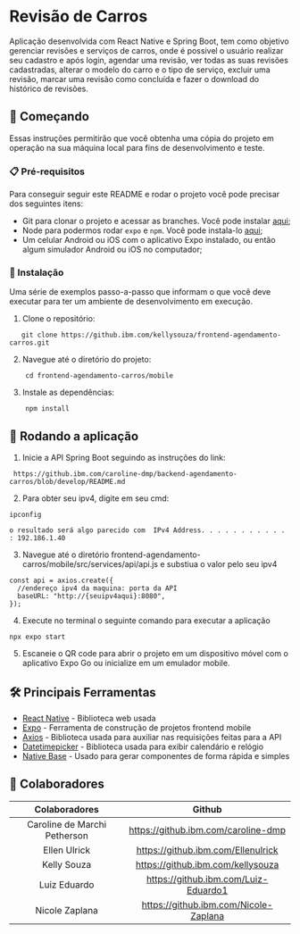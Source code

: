 # Revisão de Carros
Aplicação desenvolvida com React Native e Spring Boot, tem como objetivo gerenciar revisões e serviços de carros, onde é possivel o usuário realizar seu cadastro e após login, agendar uma revisão, ver todas as suas revisões cadastradas, alterar o modelo do carro e o tipo de serviço, excluir uma revisão, marcar uma revisão como concluída e fazer o download do histórico de revisões.
## 📱 Começando
Essas instruções permitirão que você obtenha uma cópia do projeto em operação na sua máquina local para fins de desenvolvimento e teste.
### :clipboard: Pré-requisitos
Para conseguir seguir este README e rodar o projeto você pode precisar dos seguintes itens:
- Git para clonar o projeto e acessar as branches. Você pode instalar [aqui](https://git-scm.com/downloads);
- Node para podermos rodar `expo` e `npm`. Você pode instala-lo [aqui](https://nodejs.org/en/);
- Um celular Android ou iOS com o aplicativo Expo instalado, ou então algum simulador Android ou iOS no computador;
### :wrench: Instalação
Uma série de exemplos passo-a-passo que informam o que você deve executar para ter um ambiente de desenvolvimento em execução.
1. Clone o repositório:
```
   git clone https://github.ibm.com/kellysouza/frontend-agendamento-carros.git
```
2. Navegue até o diretório do projeto:
```
    cd frontend-agendamento-carros/mobile
```
3. Instale as dependências:
```
    npm install
```
## 📱 Rodando a aplicação
1. Inicie a API Spring Boot seguindo as instruções do link:
```
 https://github.ibm.com/caroline-dmp/backend-agendamento-carros/blob/develop/README.md
```
2. Para obter seu ipv4, digite em seu cmd:
```
ipconfig
```
`o resultado será algo parecido com  IPv4 Address. . . . . . . . . . . : 192.186.1.40`
 
3. Navegue até o diretório frontend-agendamento-carros/mobile/src/services/api/api.js e substiua o valor pelo seu ipv4
```
const api = axios.create({
  //endereço ipv4 da maquina: porta da API
  baseURL: "http://{seuipv4aqui}:8080",
});
```
4. Execute no terminal o seguinte comando para executar a aplicação
```
npx expo start
```
5. Escaneie o QR code para abrir o projeto em um dispositivo móvel com o aplicativo Expo Go ou inicialize em um emulador mobile. 

## :hammer_and_wrench: Principais Ferramentas
* [React Native](https://reactnative.dev/) - Biblioteca web usada
* [Expo](https://docs.expo.dev/) - Ferramenta de construção de projetos frontend mobile
* [Axios](https://axios-http.com/docs/intro) - Biblioteca usada para auxiliar nas requisições feitas para a API
* [Datetimepicker](https://www.npmjs.com/package/@react-native-community/datetimepicker) - Biblioteca usada para exibir calendário e relógio
* [Native Base](https://nativebase.io/) - Usado para gerar componentes de forma rápida e simples

## 🤝 Colaboradores

| Colaboradores                | Github                               |
| :----------:                 | :----------:                         |
| Caroline de Marchi Petherson | https://github.ibm.com/caroline-dmp  |
| Ellen Ulrick                 | https://github.ibm.com/Ellenulrick   |
| Kelly Souza                  | https://github.ibm.com/kellysouza    |
| Luiz Eduardo                 | https://github.ibm.com/Luiz-Eduardo1 |
| Nicole Zaplana               | https://github.ibm.com/Nicole-Zaplana|

